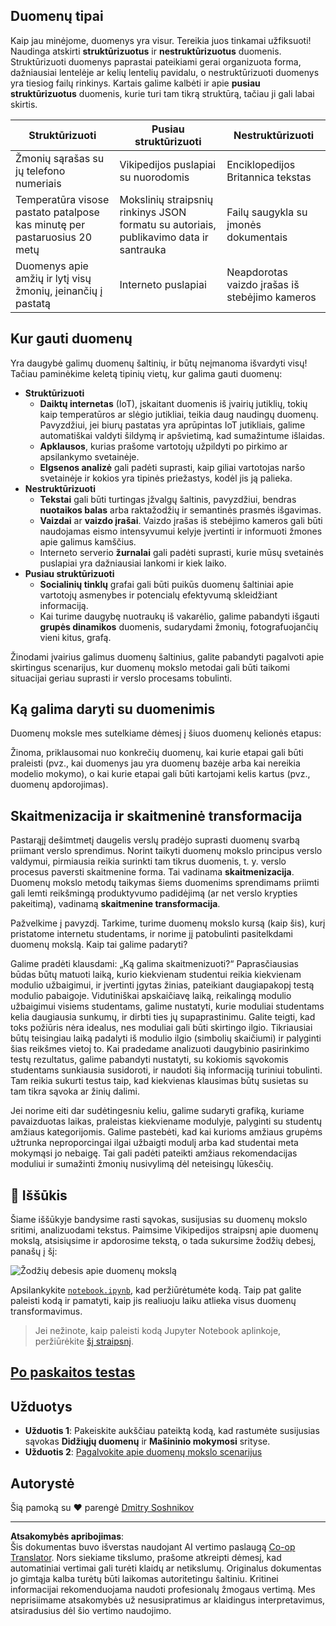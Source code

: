 <!--
CO_OP_TRANSLATOR_METADATA:
{
  "original_hash": "a0516588d172f82f35f7a0d4a001e5d0",
  "translation_date": "2025-09-05T16:15:07+00:00",
  "source_file": "1-Introduction/01-defining-data-science/README.md",
  "language_code": "lt"
}
-->
## Duomenų tipai

Kaip jau minėjome, duomenys yra visur. Tereikia juos tinkamai užfiksuoti! Naudinga atskirti **struktūrizuotus** ir **nestruktūrizuotus** duomenis. Struktūrizuoti duomenys paprastai pateikiami gerai organizuota forma, dažniausiai lentelėje ar kelių lentelių pavidalu, o nestruktūrizuoti duomenys yra tiesiog failų rinkinys. Kartais galime kalbėti ir apie **pusiau struktūrizuotus** duomenis, kurie turi tam tikrą struktūrą, tačiau ji gali labai skirtis.

| Struktūrizuoti                                                              | Pusiau struktūrizuoti                                                                         | Nestruktūrizuoti                        |
| ---------------------------------------------------------------------------- | --------------------------------------------------------------------------------------------- | --------------------------------------- |
| Žmonių sąrašas su jų telefono numeriais                                      | Vikipedijos puslapiai su nuorodomis                                                          | Enciklopedijos Britannica tekstas       |
| Temperatūra visose pastato patalpose kas minutę per pastaruosius 20 metų     | Mokslinių straipsnių rinkinys JSON formatu su autoriais, publikavimo data ir santrauka        | Failų saugykla su įmonės dokumentais    |
| Duomenys apie amžių ir lytį visų žmonių, įeinančių į pastatą                 | Interneto puslapiai                                                                          | Neapdorotas vaizdo įrašas iš stebėjimo kameros |

## Kur gauti duomenų

Yra daugybė galimų duomenų šaltinių, ir būtų neįmanoma išvardyti visų! Tačiau paminėkime keletą tipinių vietų, kur galima gauti duomenų:

* **Struktūrizuoti**
  - **Daiktų internetas** (IoT), įskaitant duomenis iš įvairių jutiklių, tokių kaip temperatūros ar slėgio jutikliai, teikia daug naudingų duomenų. Pavyzdžiui, jei biurų pastatas yra aprūpintas IoT jutikliais, galime automatiškai valdyti šildymą ir apšvietimą, kad sumažintume išlaidas.
  - **Apklausos**, kurias prašome vartotojų užpildyti po pirkimo ar apsilankymo svetainėje.
  - **Elgsenos analizė** gali padėti suprasti, kaip giliai vartotojas naršo svetainėje ir kokios yra tipinės priežastys, kodėl jis ją palieka.
* **Nestruktūrizuoti**
  - **Tekstai** gali būti turtingas įžvalgų šaltinis, pavyzdžiui, bendras **nuotaikos balas** arba raktažodžių ir semantinės prasmės išgavimas.
  - **Vaizdai** ar **vaizdo įrašai**. Vaizdo įrašas iš stebėjimo kameros gali būti naudojamas eismo intensyvumui kelyje įvertinti ir informuoti žmones apie galimus kamščius.
  - Interneto serverio **žurnalai** gali padėti suprasti, kurie mūsų svetainės puslapiai yra dažniausiai lankomi ir kiek laiko.
* **Pusiau struktūrizuoti**
  - **Socialinių tinklų** grafai gali būti puikūs duomenų šaltiniai apie vartotojų asmenybes ir potencialų efektyvumą skleidžiant informaciją.
  - Kai turime daugybę nuotraukų iš vakarėlio, galime pabandyti išgauti **grupės dinamikos** duomenis, sudarydami žmonių, fotografuojančių vieni kitus, grafą.

Žinodami įvairius galimus duomenų šaltinius, galite pabandyti pagalvoti apie skirtingus scenarijus, kur duomenų mokslo metodai gali būti taikomi situacijai geriau suprasti ir verslo procesams tobulinti.

## Ką galima daryti su duomenimis

Duomenų moksle mes sutelkiame dėmesį į šiuos duomenų kelionės etapus:

Žinoma, priklausomai nuo konkrečių duomenų, kai kurie etapai gali būti praleisti (pvz., kai duomenys jau yra duomenų bazėje arba kai nereikia modelio mokymo), o kai kurie etapai gali būti kartojami kelis kartus (pvz., duomenų apdorojimas).

## Skaitmenizacija ir skaitmeninė transformacija

Pastarąjį dešimtmetį daugelis verslų pradėjo suprasti duomenų svarbą priimant verslo sprendimus. Norint taikyti duomenų mokslo principus verslo valdymui, pirmiausia reikia surinkti tam tikrus duomenis, t. y. verslo procesus paversti skaitmenine forma. Tai vadinama **skaitmenizacija**. Duomenų mokslo metodų taikymas šiems duomenims sprendimams priimti gali lemti reikšmingą produktyvumo padidėjimą (ar net verslo krypties pakeitimą), vadinamą **skaitmenine transformacija**.

Pažvelkime į pavyzdį. Tarkime, turime duomenų mokslo kursą (kaip šis), kurį pristatome internetu studentams, ir norime jį patobulinti pasitelkdami duomenų mokslą. Kaip tai galime padaryti?

Galime pradėti klausdami: „Ką galima skaitmenizuoti?“ Paprasčiausias būdas būtų matuoti laiką, kurio kiekvienam studentui reikia kiekvienam modulio užbaigimui, ir įvertinti įgytas žinias, pateikiant daugiapakopį testą modulio pabaigoje. Vidutiniškai apskaičiavę laiką, reikalingą modulio užbaigimui visiems studentams, galime nustatyti, kurie moduliai studentams kelia daugiausia sunkumų, ir dirbti ties jų supaprastinimu.
Galite teigti, kad toks požiūris nėra idealus, nes moduliai gali būti skirtingo ilgio. Tikriausiai būtų teisingiau laiką padalyti iš modulio ilgio (simbolių skaičiumi) ir palyginti šias reikšmes vietoj to.
Kai pradedame analizuoti daugybinio pasirinkimo testų rezultatus, galime pabandyti nustatyti, su kokiomis sąvokomis studentams sunkiausia susidoroti, ir naudoti šią informaciją turiniui tobulinti. Tam reikia sukurti testus taip, kad kiekvienas klausimas būtų susietas su tam tikra sąvoka ar žinių dalimi.

Jei norime eiti dar sudėtingesniu keliu, galime sudaryti grafiką, kuriame pavaizduotas laikas, praleistas kiekviename modulyje, palyginti su studentų amžiaus kategorijomis. Galime pastebėti, kad kai kurioms amžiaus grupėms užtrunka neproporcingai ilgai užbaigti modulį arba kad studentai meta mokymąsi jo nebaigę. Tai gali padėti pateikti amžiaus rekomendacijas moduliui ir sumažinti žmonių nusivylimą dėl neteisingų lūkesčių.

## 🚀 Iššūkis

Šiame iššūkyje bandysime rasti sąvokas, susijusias su duomenų mokslo sritimi, analizuodami tekstus. Paimsime Vikipedijos straipsnį apie duomenų mokslą, atsisiųsime ir apdorosime tekstą, o tada sukursime žodžių debesį, panašų į šį:

![Žodžių debesis apie duomenų mokslą](../../../../1-Introduction/01-defining-data-science/images/ds_wordcloud.png)

Apsilankykite [`notebook.ipynb`](../../../../../../../../../1-Introduction/01-defining-data-science/notebook.ipynb ':ignore'), kad peržiūrėtumėte kodą. Taip pat galite paleisti kodą ir pamatyti, kaip jis realiuoju laiku atlieka visus duomenų transformavimus.

> Jei nežinote, kaip paleisti kodą Jupyter Notebook aplinkoje, peržiūrėkite [šį straipsnį](https://soshnikov.com/education/how-to-execute-notebooks-from-github/).

## [Po paskaitos testas](https://ff-quizzes.netlify.app/en/ds/quiz/1)

## Užduotys

* **Užduotis 1**: Pakeiskite aukščiau pateiktą kodą, kad rastumėte susijusias sąvokas **Didžiųjų duomenų** ir **Mašininio mokymosi** srityse.
* **Užduotis 2**: [Pagalvokite apie duomenų mokslo scenarijus](assignment.md)

## Autorystė

Šią pamoką su ♥️ parengė [Dmitry Soshnikov](http://soshnikov.com)

---

**Atsakomybės apribojimas**:  
Šis dokumentas buvo išverstas naudojant AI vertimo paslaugą [Co-op Translator](https://github.com/Azure/co-op-translator). Nors siekiame tikslumo, prašome atkreipti dėmesį, kad automatiniai vertimai gali turėti klaidų ar netikslumų. Originalus dokumentas jo gimtąja kalba turėtų būti laikomas autoritetingu šaltiniu. Kritinei informacijai rekomenduojama naudoti profesionalų žmogaus vertimą. Mes neprisiimame atsakomybės už nesusipratimus ar klaidingus interpretavimus, atsiradusius dėl šio vertimo naudojimo.